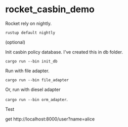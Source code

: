 # rocket_casbin_demo

Rocket rely on nightly.

`rustup default nightly`

(optional)

Init casbin policy database. I've created this in db folder.

`cargo run --bin init_db`

Run with file adapter.

`cargo run --bin file_adapter`

Or, run with diesel adapter

`cargo run --bin orm_adapter`.

Test

get http://localhost:8000/user?name=alice